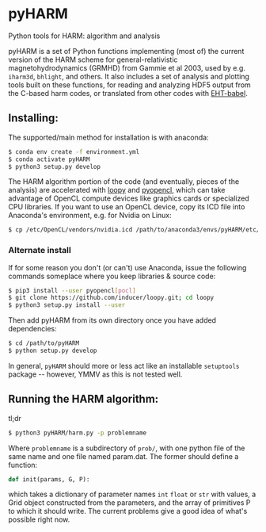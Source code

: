 # pyHARM
Python tools for HARM: algorithm and analysis

pyHARM is a set of Python functions implementing (most of) the current version of the HARM scheme for general-relativistic magnetohydrodynamics (GRMHD) from Gammie et al 2003, used by e.g. `iharm3d`, `bhlight`, and others.  It also includes a set of analysis and plotting tools built on these functions, for reading and analyzing HDF5 output from the C-based harm codes, or translated from other codes with [EHT-babel](https://github.com/AFD-Illinois/EHT-babel/).

## Installing:
The supported/main method for installation is with anaconda:

```bash
$ conda env create -f environment.yml
$ conda activate pyHARM
$ python3 setup.py develop
```

The HARM algorithm portion of the code (and eventually, pieces of the analysis) are accelerated with [loopy](https://mathema.tician.de/software/loopy/) and [pyopencl](https://mathema.tician.de/software/pyopencl/), which can take advantage of OpenCL compute devices like graphics cards or specialized CPU libraries.  If you want to use an OpenCL device, copy its ICD file into Anaconda's environment, e.g. for Nvidia on Linux:

```bash
$ cp /etc/OpenCL/vendors/nvidia.icd /path/to/anaconda3/envs/pyHARM/etc/OpenCL/vendors/
```

### Alternate install

If for some reason you don't (or can't) use Anaconda, issue the following commands someplace where you keep libraries & source code:

```bash
$ pip3 install --user pyopencl[pocl]
$ git clone https://github.com/inducer/loopy.git; cd loopy
$ python3 setup.py install --user
```

Then add pyHARM from its own directory once you have added dependencies:

```bash
$ cd /path/to/pyHARM
$ python setup.py develop
```

In general, `pyHARM` should more or less act like an installable `setuptools` package -- however, YMMV as this is not tested well.

## Running the HARM algorithm:
tl;dr

```bash
$ python3 pyHARM/harm.py -p problemname
```

Where `problemname` is a subdirectory of `prob/`, with one python file of the same name and one file named param.dat.  The former should define a function:

```python
def init(params, G, P):
```

which takes a dictionary of parameter names `int` `float` or `str` with values, a Grid object constructed from the parameters, and the array of primitives P to which it should write.  The current problems give a good idea of what's possible right now.

